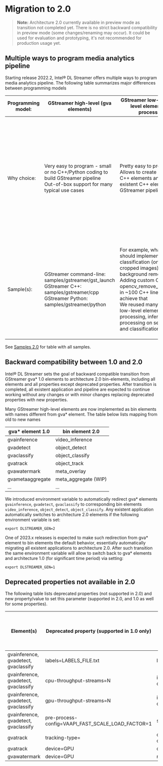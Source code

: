 # Migration to 2.0

> **Note:** Architecture 2.0 currently available in preview mode as transition not
completed yet. There is no strict backward compatibility in preview mode
(some changes/renaming may occur). It could be used for evaluation and
prototyping, it's not recommended for production usage yet.

## Multiple ways to program media analytics pipeline

Starting release 2022.2, Intel® DL Streamer offers multiple ways to
program media analytics pipeline. The following table summarizes major
differences between programming models

  | Programming model: | GStreamer high-level (gva elements) | GStreamer low-level (low-level elements and processbin) | Direct programming |
|---|---|---|---|
| Why choice: | <br>Very easy to program - small or no C++/Python coding to build GStreamer pipeline<br>Out-of-box support for many typical use cases<br><br> | <br>Pretty easy to program<br>Allows to create custom C++ elements and mix with existent C++ elements in GStreamer pipeline<br><br> | <br>Full flexibility of C++/Python programming to any library/framework APIs:<br>FFmpeg, GStreamer, OpenVINO™, Level-Zero, OpenCL, OpenCV Mat, SYCL, VA-API<br>Application is responsible for pipeline management and data flow (queues, async execution, multi-stream, etc)<br>Application can use memory interop library and any C++ elements provided by Intel® DL Streamer<br><br> |
| Sample(s): | <br>GStreamer command-line: samples/gstreamer/gst_launch<br>GStreamer C++: samples/gstreamer/cpp<br>GStreamer Python: samples/gstreamer/python<br><br> | <br>For example, what if we should implement object classification (on ROI cropped images) with background removal?<br>Adding custom C++ element opencv_remove_background<br>in ~100 C++ lines allows to achieve that<br>We reused many existent low-level elements for pre-processing, inference, post-processing on segmentation and classification models.<br><br> | <br>FFmpeg+OpenVINO™: samples/ffmpeg_openvino<br>FFmpeg+DPCPP/SYCL: samples/ffmpeg_dpcpp<br><br> |

See [Samples 2.0](./samples_2.0.md) for table
with all samples.

## Backward compatibility between 1.0 and 2.0

Intel® DL Streamer sets the goal of backward compatible transition from
GStreamer gva* 1.0 elements to architecture 2.0 bin-elements, including
all elements and all properties except deprecated properties. After
transition is completed, all existent application and pipeline are
expected to continue working without any changes or with minor changes
replacing deprecated properties with new properties.

Many GStreamer high-level elements are now implemented as bin elements
with names different from gva* element. The table below lists mapping
from old to new names

| gva* element 1.0 | bin element 2.0 |
|---|---|
| gvainference | video_inference |
| gvadetect | object_detect |
| gvaclassify | object_classify |
| gvatrack | object_track |
| gvawatermark | meta_overlay |
| gvametaaggregate | meta_aggregate (WIP) |
| ... | ... |

We introduced environment variable to automatically redirect gva\*
elements `gvainference`, `gvadetect`, `gvaclassify` to corresponding bin
elements `video_inference`, `object_detect`, `object_classify`. Any
existent application automatically switches to architecture 2.0 elements
if the following environment variable is set:

``` none
export DLSTREAMER_GEN=2
```

One of 2023.x releases is expected to make such redirection from gva\*
element to bin elements the default behavior, essentially automatically
migrating all existent applications to architecture 2.0. After such
transition the same environment variable will allow to switch back to
gva\* elements and architecture 1.0 (for significant time period) via
setting:

``` none
export DLSTREAMER_GEN=1
```

## Deprecated properties not available in 2.0

The following table lists deprecated properties (not supported in 2.0)
and new property/value to set this parameter (supported in 2.0, and 1.0
as well for some properties).

| Element(s) | Deprecated property (supported in 1.0 only) | New property / element(s) | New property supported by both 1.0 and 2.0? |
|---|---|---|---|
| gvainference, gvadetect, gvaclassify | labels=LABELS_FILE.txt | labels-file=LABELS_FILE.txt | Yes |
| gvainference, gvadetect, gvaclassify | cpu-throughput-streams=N | ie-config=CPU_THROUGHPUT_STREAMS=N | Yes |
| gvainference, gvadetect, gvaclassify | gpu-throughput-streams=N | ie-config=GPU_THROUGHPUT_STREAMS=N | Yes |
| gvainference, gvadetect, gvaclassify | pre-process-config=VAAPI_FAST_SCALE_LOAD_FACTOR=1 | scale-method=fast | Yes |
| gvatrack | tracking-type= | object_track generate-objects= adjust-objects= spatial-feature= | Yes |
| gvatrack | device=GPU | object_track device=GPU | No |
| gvawatermark | device=GPU | meta_overlay device=GPU | No |
